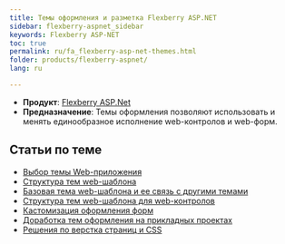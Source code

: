 ```yaml
---
title: Темы оформления и разметка Flexberry ASP.NET
sidebar: flexberry-aspnet_sidebar
keywords: Flexberry ASP-NET
toc: true
permalink: ru/fa_flexberry-asp-net-themes.html
folder: products/flexberry-aspnet/
lang: ru

---
```


* **Продукт**: [Flexberry ASP.Net](fa_flexberry-asp-net.html)
* **Предназначение**: Темы оформления позволяют использовать и менять единообразное исполнение web-контролов и web-форм.

## Статьи по теме

* [Выбор темы Web-приложения](fa_choose-theme.html)
* [Структура тем web-шаблона](fa_theme-structure.html)
* [Базовая тема web-шаблона и ее связь с другими темами](fa_base-theme-structure.html)
* [Структура тем web-шаблона для web-контролов](fa_themes-structure-for-controls.html)
* [Кастомизация оформления форм](fa_custom-form-design.html)
* [Доработка тем оформления на прикладных проектах](fa_change-theme.html)
* [Решения по верстка страниц и СSS](fa_page-layout.html)
